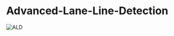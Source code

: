 # Advanced-Lane-Line-Detection
![ALD](https://user-images.githubusercontent.com/36964984/122653690-47422380-d114-11eb-9bf6-4127f90c52ea.gif)
